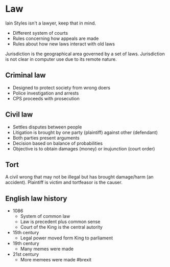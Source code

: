# Law
Iain Styles isn't a lawyer, keep that in mind.
* Different system of courts
* Rules concerning how appeals are made
* Rules about how new laws interact with old laws

Jurisdiction is the geographical area governed by a set of laws. Jurisdiction is not clear in computer use due to its remote nature.

## Criminal law
* Designed to protect society from wrong doers
* Police investigation and arrests
* CPS proceeds with prosecution

## Civil law
* Settles disputes between people
* Litigation is brought by one party (plaintiff) against other (defendant)
* Both parties present arguments
* Decision based on balance of probabilities
* Objective is to obtain damages (money) or inujunction (court order)

## Tort
A civil wrong that may not be illegal but has brought damage/harm (an accident). Plaintiff is victim and tortfeasor is the causer.

## English law history
* 1086
	* System of common law
	* Law is precedent plus common sense
	* Court of the King is the central autority
* 15th century
	* Legal power moved form King to parliament
* 19th century
	* Many memes were made
* 21st century
	* More memees were made #brexit
